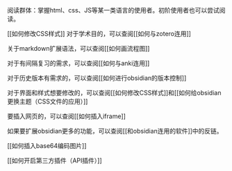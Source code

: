 阅读群体：掌握html、css、JS等某一类语言的使用者。初阶使用者也可以尝试阅读。


[[如何修改CSS样式]]
对于学术目的，可以查阅[[如何与zotero连用]]

关于markdown扩展语法，可以查阅[[如何画流程图]]

对于有间隔复习的需求，可以查阅[[如何与anki连用]]

对于历史版本有需求的，可以查阅[[如何进行obsidian的版本控制]]

对于界面和样式想要修改的，可以查阅[[如何修改CSS样式]]和[[如何给obsidian更换主题（CSS文件的应用）]]

要插入网页的，可以查阅[[如何插入iframe]]

如果要扩展obsidian更多的功能，可以查阅[[和obsidian连用的软件]]中的反链。

[[如何插入base64编码图片]]

[[如何开启第三方插件（API插件）]]